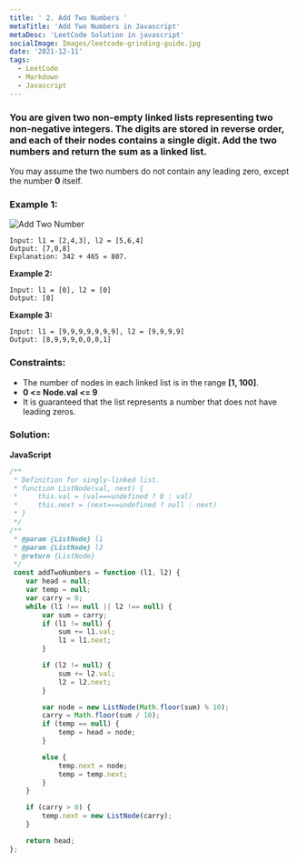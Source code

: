 ```yaml
---
title: ' 2. Add Two Numbers '
metaTitle: 'Add Two Numbers in Javascript'
metaDesc: 'LeetCode Solution in javascript'
socialImage: Images/leetcode-grinding-guide.jpg
date: '2021-12-11'
tags:
  - LeetCode
  - Markdown
  - Javascript
---
```


### You are given two __non-empty__ linked lists representing two non-negative integers. The digits are stored in __reverse order__, and each of their nodes contains a single digit. Add the two numbers and return the sum as a linked list.

You may assume the two numbers do not contain any leading zero, except the number __0__ itself.

### __Example 1:__

![Add Two Number](https://raw.githubusercontent.com/gurjeetsinghvirdee/leetcode-solution-in-js/master/src/Asset/addtwonumber1.jpg)

```
Input: l1 = [2,4,3], l2 = [5,6,4]
Output: [7,0,8]
Explanation: 342 + 465 = 807.
```

__Example 2:__
```
Input: l1 = [0], l2 = [0]
Output: [0]
```

__Example 3:__
```
Input: l1 = [9,9,9,9,9,9,9], l2 = [9,9,9,9]
Output: [8,9,9,9,0,0,0,1]
``` 

### __Constraints:__
* The number of nodes in each linked list is in the range __[1, 100]__.
* __0 <= Node.val <= 9__
* It is guaranteed that the list represents a number that does not have leading zeros.

### __Solution:__

__JavaScript__

```js
/**
 * Definition for singly-linked list.
 * function ListNode(val, next) {
 *     this.val = (val===undefined ? 0 : val)
 *     this.next = (next===undefined ? null : next)
 * }
 */
/**
 * @param {ListNode} l1
 * @param {ListNode} l2
 * @return {ListNode}
 */
 const addTwoNumbers = function (l1, l2) {
    var head = null;
    var temp = null;
    var carry = 0;
    while (l1 !== null || l2 !== null) {
        var sum = carry;
        if (l1 != null) {
            sum += l1.val;
            l1 = l1.next;
        }

        if (l2 != null) {
            sum += l2.val;
            l2 = l2.next;
        }

        var node = new ListNode(Math.floor(sum) % 10);
        carry = Math.floor(sum / 10);
        if (temp == null) {
            temp = head = node;
        }

        else {
            temp.next = node;
            temp = temp.next;
        }
    }

    if (carry > 0) {
        temp.next = new ListNode(carry);
    }

    return head;
};
```
